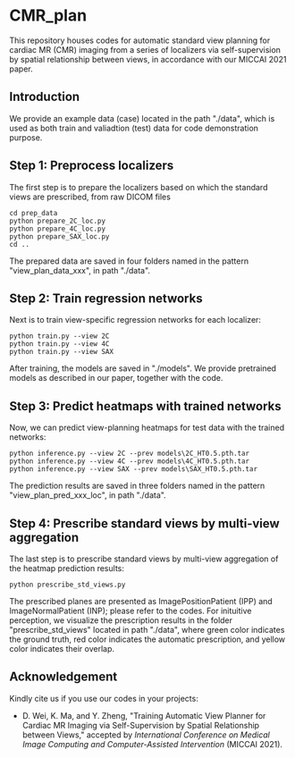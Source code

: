 # CMR_plan
This repository houses codes for automatic standard view planning for cardiac MR (CMR) imaging from a series of localizers via self-supervision by spatial relationship between views, in accordance with our MICCAI 2021 paper.

## Introduction
We provide an example data (case) located in the path "./data", which is used as both train and valiadtion (test) data for code demonstration purpose.

## Step 1: Preprocess localizers
The first step is to prepare the localizers based on which the standard views are prescribed, from raw DICOM files
``` 
cd prep_data
python prepare_2C_loc.py
python prepare_4C_loc.py
python prepare_SAX_loc.py
cd ..
```
The prepared data are saved in four folders named in the pattern "view_plan_data_xxx", in path "./data".

## Step 2: Train regression networks
Next is to train view-specific regression networks for each localizer:
``` 
python train.py --view 2C
python train.py --view 4C
python train.py --view SAX
```
After training, the models are saved in "./models". We provide pretrained models as described in our paper, together with the code.

## Step 3: Predict heatmaps with trained networks
Now, we can predict view-planning heatmaps for test data with the trained networks:
``` 
python inference.py --view 2C --prev models\2C_HT0.5.pth.tar
python inference.py --view 4C --prev models\4C_HT0.5.pth.tar
python inference.py --view SAX --prev models\SAX_HT0.5.pth.tar
```
The prediction results are saved in three folders named in the pattern "view_plan_pred_xxx_loc", in path "./data".

## Step 4: Prescribe standard views by multi-view aggregation
The last step is to prescribe standard views by multi-view aggregation of the heatmap prediction results:
``` 
python prescribe_std_views.py
```
The prescribed planes are presented as ImagePositionPatient (IPP) and ImageNormalPatient (INP); please refer to the codes. For inituitive perception, we visualize the prescription results in the folder "prescribe_std_views" located in path "./data", where green color indicates the ground truth, red color indicates the automatic prescription, and yellow color indicates their overlap.

## Acknowledgement
Kindly cite us if you use our codes in your projects:
- D. Wei, K. Ma, and Y. Zheng, "Training Automatic View Planner for Cardiac MR Imaging via Self-Supervision by Spatial Relationship between Views," accepted by  *International Conference on Medical Image Computing and Computer-Assisted Intervention* (MICCAI 2021).
